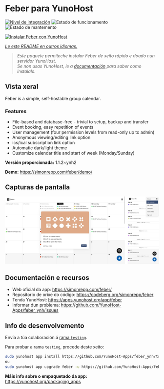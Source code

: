 <!--
NOTA: Este README foi creado automáticamente por <https://github.com/YunoHost/apps/tree/master/tools/readme_generator>
NON debe editarse manualmente.
-->

# Feber para YunoHost

[![Nivel de integración](https://dash.yunohost.org/integration/feber.svg)](https://ci-apps.yunohost.org/ci/apps/feber/) ![Estado de funcionamento](https://ci-apps.yunohost.org/ci/badges/feber.status.svg) ![Estado de mantemento](https://ci-apps.yunohost.org/ci/badges/feber.maintain.svg)

[![Instalar Feber con YunoHost](https://install-app.yunohost.org/install-with-yunohost.svg)](https://install-app.yunohost.org/?app=feber)

*[Le este README en outros idiomas.](./ALL_README.md)*

> *Este paquete permíteche instalar Feber de xeito rápido e doado nun servidor YunoHost.*  
> *Se non usas YunoHost, le a [documentación](https://yunohost.org/install) para saber como instalalo.*

## Vista xeral

Feber is a simple, self-hostable group calendar.

### Features

- File-based and database-free - trivial to setup, backup and transfer
- Event booking, easy repetition of events
- User management (four permission levels from read-only up to admin)
- Anonymous viewing/editing link option
- ics/ical subscription link option
- Automatic dark/light theme
- Customize calendar title and start of week (Monday/Sunday)


**Versión proporcionada:** 1.1.2~ynh2

**Demo:** <https://simonrepp.com/feber/demo/>

## Capturas de pantalla

![Captura de pantalla de Feber](./doc/screenshots/screenshot.png)

## Documentación e recursos

- Web oficial da app: <https://simonrepp.com/feber/>
- Repositorio de orixe do código: <https://codeberg.org/simonrepp/feber>
- Tenda YunoHost: <https://apps.yunohost.org/app/feber>
- Informar dun problema: <https://github.com/YunoHost-Apps/feber_ynh/issues>

## Info de desenvolvemento

Envía a túa colaboración á [rama `testing`](https://github.com/YunoHost-Apps/feber_ynh/tree/testing).

Para probar a rama `testing`, procede deste xeito:

```bash
sudo yunohost app install https://github.com/YunoHost-Apps/feber_ynh/tree/testing --debug
ou
sudo yunohost app upgrade feber -u https://github.com/YunoHost-Apps/feber_ynh/tree/testing --debug
```

**Máis info sobre o empaquetado da app:** <https://yunohost.org/packaging_apps>
